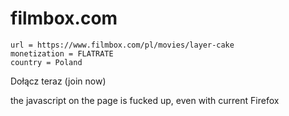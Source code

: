 # filmbox.com

~~~
url = https://www.filmbox.com/pl/movies/layer-cake
monetization = FLATRATE
country = Poland
~~~

Dołącz teraz (join now)

the javascript on the page is fucked up, even with current Firefox
